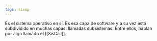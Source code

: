 ```yaml
---
tags: Sisop
---
```

Es el sistema operativo en sí. Es esa capa de software  y a su vez está subdividido en muchas capas, llamadas subsistemas. Entre ellos, hablan por algo llamado el [[SisCall]].